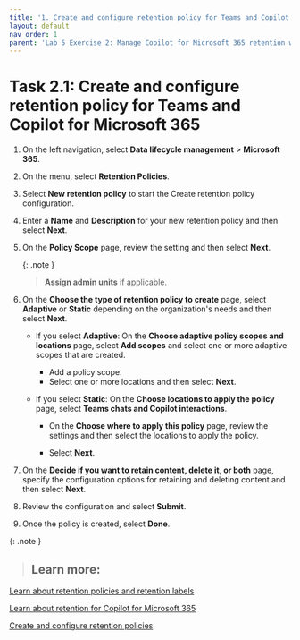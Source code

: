 ```yaml
---
title: '1. Create and configure retention policy for Teams and Copilot for Microsoft 365'
layout: default
nav_order: 1
parent: 'Lab 5 Exercise 2: Manage Copilot for Microsoft 365 retention with Microsoft Purview'
---
```


# Task 2.1: Create and configure retention policy for Teams and Copilot for Microsoft 365

1. On the left navigation, select **Data lifecycle management** > **Microsoft 365**.

1. On the menu, select **Retention Policies**.

1. Select **New retention policy** to start the Create retention policy configuration.

1. Enter a **Name** and **Description** for your new retention policy and then select **Next**.

1. On the **Policy Scope** page, review the setting and then select **Next**.    

    {: .note }
    > **Assign admin units** if applicable.

1. On the **Choose the type of retention policy to create** page, select **Adaptive** or **Static** depending on the organization's needs and then select **Next**.

    - If you select **Adaptive**: On the **Choose adaptive policy scopes and locations** page, select **Add scopes** and select one or more adaptive scopes that are created. 
    
        - Add a policy scope.
        - Select one or more locations and then select **Next**.

    - If you select **Static**: On the **Choose locations to apply the policy** page, select **Teams chats and Copilot interactions**. 

        - On the **Choose where to apply this policy** page, review the settings and then select the locations to apply the policy.

        - Select **Next**.

1. On the **Decide if you want to retain content, delete it, or both** page, specify the configuration options for retaining and deleting content and then select **Next**.

1. Review the configuration and select **Submit**.

1. Once the policy is created, select **Done**.

{: .note }
> ## Learn more:
 >
 [Learn about retention policies and retention labels](https://learn.microsoft.com/en-us/purview/retention "Learn about retention policies and retention labels")
 >
 [Learn about retention for Copilot for Microsoft 365](https://learn.microsoft.com/en-us/purview/retention-policies-copilot "Learn about retention for Copilot for Microsoft 365")
 >
 [Create and configure retention policies](https://learn.microsoft.com/en-us/purview/create-retention-policies "Create and configure retention policies")
